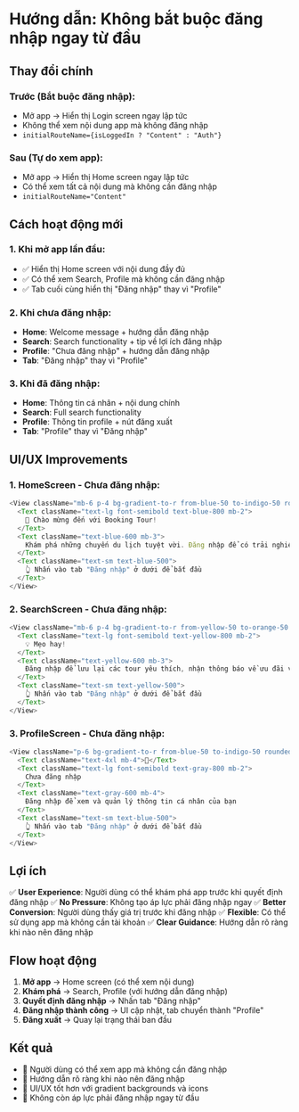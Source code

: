 # Hướng dẫn: Không bắt buộc đăng nhập ngay từ đầu

## Thay đổi chính

### Trước (Bắt buộc đăng nhập):
- Mở app → Hiển thị Login screen ngay lập tức
- Không thể xem nội dung app mà không đăng nhập
- `initialRouteName={isLoggedIn ? "Content" : "Auth"}`

### Sau (Tự do xem app):
- Mở app → Hiển thị Home screen ngay lập tức
- Có thể xem tất cả nội dung mà không cần đăng nhập
- `initialRouteName="Content"`

## Cách hoạt động mới

### 1. **Khi mở app lần đầu:**
- ✅ Hiển thị Home screen với nội dung đầy đủ
- ✅ Có thể xem Search, Profile mà không cần đăng nhập
- ✅ Tab cuối cùng hiển thị "Đăng nhập" thay vì "Profile"

### 2. **Khi chưa đăng nhập:**
- **Home**: Welcome message + hướng dẫn đăng nhập
- **Search**: Search functionality + tip về lợi ích đăng nhập
- **Profile**: "Chưa đăng nhập" + hướng dẫn đăng nhập
- **Tab**: "Đăng nhập" thay vì "Profile"

### 3. **Khi đã đăng nhập:**
- **Home**: Thông tin cá nhân + nội dung chính
- **Search**: Full search functionality
- **Profile**: Thông tin profile + nút đăng xuất
- **Tab**: "Profile" thay vì "Đăng nhập"

## UI/UX Improvements

### 1. **HomeScreen - Chưa đăng nhập:**
```typescript
<View className="mb-6 p-4 bg-gradient-to-r from-blue-50 to-indigo-50 rounded-lg shadow-sm border border-blue-200">
  <Text className="text-lg font-semibold text-blue-800 mb-2">
    🎉 Chào mừng đến với Booking Tour!
  </Text>
  <Text className="text-blue-600 mb-3">
    Khám phá những chuyến du lịch tuyệt vời. Đăng nhập để có trải nghiệm tốt nhất!
  </Text>
  <Text className="text-sm text-blue-500">
    👆 Nhấn vào tab "Đăng nhập" ở dưới để bắt đầu
  </Text>
</View>
```

### 2. **SearchScreen - Chưa đăng nhập:**
```typescript
<View className="mb-6 p-4 bg-gradient-to-r from-yellow-50 to-orange-50 rounded-lg shadow-sm border border-yellow-200">
  <Text className="text-lg font-semibold text-yellow-800 mb-2">
    💡 Mẹo hay!
  </Text>
  <Text className="text-yellow-600 mb-3">
    Đăng nhập để lưu lại các tour yêu thích, nhận thông báo về ưu đãi và quản lý đặt tour dễ dàng hơn
  </Text>
  <Text className="text-sm text-yellow-500">
    👆 Nhấn vào tab "Đăng nhập" ở dưới để bắt đầu
  </Text>
</View>
```

### 3. **ProfileScreen - Chưa đăng nhập:**
```typescript
<View className="p-6 bg-gradient-to-r from-blue-50 to-indigo-50 rounded-lg shadow-sm text-center border border-blue-200">
  <Text className="text-4xl mb-4">👤</Text>
  <Text className="text-lg font-semibold text-gray-800 mb-2">
    Chưa đăng nhập
  </Text>
  <Text className="text-gray-600 mb-4">
    Đăng nhập để xem và quản lý thông tin cá nhân của bạn
  </Text>
  <Text className="text-sm text-blue-500">
    👆 Nhấn vào tab "Đăng nhập" ở dưới để bắt đầu
  </Text>
</View>
```

## Lợi ích

✅ **User Experience**: Người dùng có thể khám phá app trước khi quyết định đăng nhập
✅ **No Pressure**: Không tạo áp lực phải đăng nhập ngay
✅ **Better Conversion**: Người dùng thấy giá trị trước khi đăng nhập
✅ **Flexible**: Có thể sử dụng app mà không cần tài khoản
✅ **Clear Guidance**: Hướng dẫn rõ ràng khi nào nên đăng nhập

## Flow hoạt động

1. **Mở app** → Home screen (có thể xem nội dung)
2. **Khám phá** → Search, Profile (với hướng dẫn đăng nhập)
3. **Quyết định đăng nhập** → Nhấn tab "Đăng nhập"
4. **Đăng nhập thành công** → UI cập nhật, tab chuyển thành "Profile"
5. **Đăng xuất** → Quay lại trạng thái ban đầu

## Kết quả

- 🎯 Người dùng có thể xem app mà không cần đăng nhập
- 🎯 Hướng dẫn rõ ràng khi nào nên đăng nhập
- 🎯 UI/UX tốt hơn với gradient backgrounds và icons
- 🎯 Không còn áp lực phải đăng nhập ngay từ đầu
